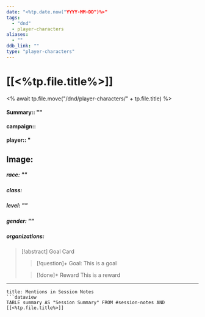 ```yaml
---
date: "<%tp.date.now("YYYY-MM-DD")%>"
tags:
  - "dnd"
  - player-characters
aliases:
  - ""
ddb_link: ""
type: "player-characters"
---
```

# [[<%tp.file.title%>]]
<% await tp.file.move("/dnd/player-characters/" + tp.file.title) %>

#### **Summary**:: ""
#### **campaign**::
#### player:: "

## Image:


##### race: ""
##### class:
##### level: ""
##### gender: ""
##### organizations:

> [!abstract] Goal Card
> > [!question]+ Goal:
> > This is a goal
> 
>>[!done]+ Reward
>>This is a reward
>  
> 


---
```ad-example
title: Mentions in Session Notes
```dataview
TABLE summary AS "Session Summary" FROM #session-notes AND [[<%tp.file.title%>]]
```